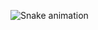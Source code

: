 ![Snake animation](https://github.com/JoseVF5/JoseVF5/blob/output/github-contribution-grid-snake.svg)



